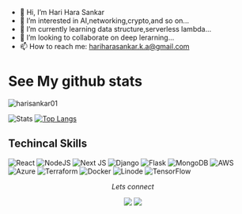 
- 👋 Hi, I’m Hari Hara Sankar
- 👀 I’m interested in AI,networking,crypto,and so on...
- 🌱 I’m currently learning data structure,serverless lambda...
- 💞️ I’m looking to collaborate on deep lerarning...
- 📫 How to reach me: hariharasankar.k.a@gmail.com

# See My github stats
<p align="left"> 
  <img src="https://komarev.com/ghpvc/?username=athiban-32&label=Profile%20views&color=orange&style=flat" alt="harisankar01" /> 
</p>

![Stats](https://github-readme-stats.vercel.app/api?username=harisankar01&show_icons=true&theme=gotham)  [![Top Langs](https://github-readme-stats.vercel.app/api/top-langs/?username=harisankar01&layout=compact)](https://github.com/harisankar01)



## Techincal Skills
![React](https://img.shields.io/badge/react-%2320232a.svg?style=for-the-badge&logo=react&logoColor=%2361DAFB) ![NodeJS](https://img.shields.io/badge/node.js-6DA55F?style=for-the-badge&logo=node.js&logoColor=white) ![Next JS](https://img.shields.io/badge/Next-black?style=for-the-badge&logo=next.js&logoColor=white) ![Django](https://img.shields.io/badge/django-%23092E20.svg?style=for-the-badge&logo=django&logoColor=white) ![Flask](https://img.shields.io/badge/flask-%23000.svg?style=for-the-badge&logo=flask&logoColor=white)	![MongoDB](https://img.shields.io/badge/MongoDB-%234ea94b.svg?style=for-the-badge&logo=mongodb&logoColor=white) ![AWS](https://img.shields.io/badge/AWS-%23FF9900.svg?style=for-the-badge&logo=amazon-aws&logoColor=white) ![Azure](https://img.shields.io/badge/azure-%230072C6.svg?style=for-the-badge&logo=microsoftazure&logoColor=white) ![Terraform](https://img.shields.io/badge/terraform-%235835CC.svg?style=for-the-badge&logo=terraform&logoColor=white) ![Docker](https://img.shields.io/badge/docker-%230db7ed.svg?style=for-the-badge&logo=docker&logoColor=white) ![Linode](https://img.shields.io/badge/linode-00A95C?style=for-the-badge&logo=linode&logoColor=white) ![TensorFlow](https://img.shields.io/badge/TensorFlow-%23FF6F00.svg?style=for-the-badge&logo=TensorFlow&logoColor=white)

<p align="center">
<i> Lets connect </i>
<p align="center">
<a href="https://www.linkedin.com/in/hari-hara-sankar-a25b9822b/" alt="LinkedIn"><img src="https://user-images.githubusercontent.com/90249023/216655732-6b176a26-9c73-44b0-8840-c7dc218973e7.png"/></a>
<a href="https://stackoverflow.com/users/18390926/hari-hara-sankar" alt="Stack Overflow"><img src="https://user-images.githubusercontent.com/90249023/216656500-b3379528-4954-4b89-90f9-ea27401c34e9.png"/></a>
</p></p>



<!---
harisankar01/harisankar01 is a ✨ special ✨ repository because its `README.md` (this file) appears on your GitHub profile.
You can click the Preview link to take a look at your changes.
--->
